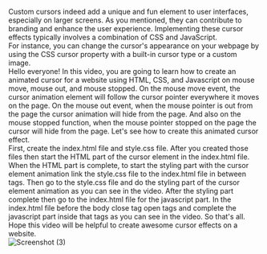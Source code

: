 Custom cursors indeed add a unique and fun element to user interfaces, especially on larger screens. As you mentioned, they can contribute to branding and enhance the user experience. Implementing these cursor effects typically involves a combination of CSS and JavaScript.<br>
For instance, you can change the cursor's appearance on your webpage by using the CSS cursor property with a built-in cursor type or a custom image.<br>
Hello everyone! In this video, you are going to learn how to create an animated cursor for a website using HTML, CSS, and Javascript on mouse move, mouse out, and mouse stopped. On the mouse move event, the cursor animation element will follow the cursor pointer everywhere it moves on the page. On the mouse out event, when the mouse pointer is out from the page the cursor animation will hide from the page. And also on the mouse stopped function, when the mouse pointer stopped on the page the cursor will hide from the page. Let's see how to create this animated cursor effect.<br>
First, create the index.html file and style.css file. After you created those files then start the HTML part of the cursor element in the index.html file. When the HTML part is complete, to start the styling part with the cursor element animation link the style.css file to the index.html file in between <head></head> tags. Then go to the style.css file and do the styling part of the cursor element animation as you can see in the video. After the styling part complete then go to the index.html file for the javascript part. In the index.html file before the body close tag open <script></script> tags and complete the javascript part inside that tags as you can see in the video. So that's all. Hope this video will be helpful to create awesome cursor effects on a website.<br>
![Screenshot (3)](https://github.com/SavvyChic42/Animated-Cursor-using-HTML-CSS-JS/assets/151141927/22a7b2de-2a44-4ae0-94b9-4789e42fdcc5)
